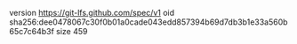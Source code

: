 version https://git-lfs.github.com/spec/v1
oid sha256:dee0478067c30f0b01a0cade043edd857394b69d7db3b1e33a560b65c7c64b3f
size 459
